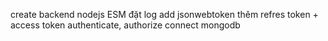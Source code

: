 create backend  nodejs  ESM
đặt log
add jsonwebtoken
thêm refres token + access token
authenticate, authorize
connect mongodb
